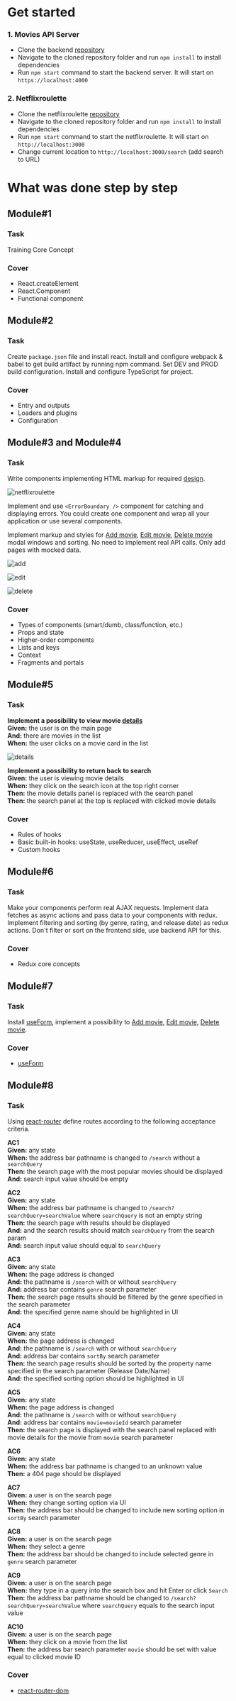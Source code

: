 # Get started

### 1. Movies API Server

- Clone the backend [repository](https://github.com/VarvaraZadnepriak/MoviesAPI.ReactJS)
- Navigate to the cloned repository folder and run `npm install` to install dependencies
- Run `npm start` command to start the backend server. It will start on `https://localhost:4000`

### 2. Netflixroulette

- Clone the netflixroulette [repository](https://github.com/Hakimbek/netflixroulette)
- Navigate to the cloned repository folder and run `npm install` to install dependencies
- Run `npm start` command to start the netflixroulette. It will start on `http://localhost:3000`
- Change current location to `http://localhost:3000/search` (add search to URL)

# What was done step by step

## Module#1

### Task

Training Core Concept

### Cover

- React.createElement
- React.Component
- Functional component

## Module#2

### Task

Create `package.json` file and install react. Install and configure webpack & babel to get build artifact by running npm command.
Set DEV and PROD build configuration. Install and configure TypeScript for project.

### Cover

- Entry and outputs
- Loaders and plugins
- Configuration

## Module#3 and Module#4

### Task

Write components implementing HTML markup for required [design](https://www.figma.com/file/fKGjrOqR6nJe6LYJopGCZ8/%5BCDP%5D-Home-Task-%E2%80%93-React-v1?node-id=0%3A1&t=stJweXKpoypn8K77-0).

![netflixroulette](https://user-images.githubusercontent.com/81404686/213852178-d3a498b3-3c39-481f-bf7d-afbed780a001.png)

Implement and use `<ErrorBoundary />` component for catching and displaying errors.
You could create one component and wrap all your application or use several components.

Implement markup and styles for [Add movie](https://www.figma.com/file/fKGjrOqR6nJe6LYJopGCZ8/%5BCDP%5D-Home-Task-%E2%80%93-React-v1?node-id=0%3A505&t=zlfSS8OfRAK6v15T-0), [Edit movie](https://www.figma.com/file/fKGjrOqR6nJe6LYJopGCZ8/%5BCDP%5D-Home-Task-%E2%80%93-React-v1?node-id=0%3A1005&t=dxTVVeEEATORfSZy-0), [Delete movie](https://www.figma.com/file/fKGjrOqR6nJe6LYJopGCZ8/%5BCDP%5D-Home-Task-%E2%80%93-React-v1?node-id=0%3A1817&t=VDJjNGtln570Ygd2-0) modal windows and sorting.
No need to implement real API calls. Only add pages with mocked data.

![add](https://user-images.githubusercontent.com/81404686/213856540-acbcb774-0d79-42ed-9188-9f45d8246086.png)

![edit](https://user-images.githubusercontent.com/81404686/213856580-62f3c5a5-dd9a-4c0c-a6c1-20ef472710e2.png)

![delete](https://user-images.githubusercontent.com/81404686/213856606-48f1f913-cbfd-4e43-84d0-c64d8f47594c.png)

### Cover

- Types of components (smart/dumb, class/function, etc.)
- Props and state
- Higher-order components
- Lists and keys
- Context
- Fragments and portals

## Module#5

### Task

**Implement a possibility to view movie [details](https://www.figma.com/file/fKGjrOqR6nJe6LYJopGCZ8/%5BCDP%5D-Home-Task-%E2%80%93-React-v1?node-id=0%3A393&t=j9vkCtHNGtL50arh-0)**<br>
**Given:** the user is on the main page<br>
**And:** there are movies in the list<br>
**When:** the user clicks on a movie card in the list

![details](https://user-images.githubusercontent.com/81404686/213858315-ad05b3d2-0dfe-4ca4-924c-ca3fb7b7b1c8.png)

**Implement a possibility to return back to search**<br>
**Given:** the user is viewing movie details<br>
**When:** they click on the search icon at the top right corner<br>
**Then:** the movie details panel is replaced with the search panel<br>
**Then:** the search panel at the top is replaced with clicked movie details

### Cover

- Rules of hooks
- Basic built-in hooks: useState, useReducer, useEffect, useRef
- Custom hooks

## Module#6

### Task

Make your components perform real AJAX requests. Implement data fetches as async actions and pass data to your components with redux.
Implement filtering and sorting (by genre, rating, and release date) as redux actions. Don't filter or sort on the frontend side, use backend API for this.

### Cover

- Redux core concepts

## Module#7

### Task

Install [useForm](https://react-hook-form.com/), implement a possibility to [Add movie](https://www.figma.com/file/fKGjrOqR6nJe6LYJopGCZ8/%5BCDP%5D-Home-Task-%E2%80%93-React-v1?node-id=0%3A505&t=zlfSS8OfRAK6v15T-0), [Edit movie](https://www.figma.com/file/fKGjrOqR6nJe6LYJopGCZ8/%5BCDP%5D-Home-Task-%E2%80%93-React-v1?node-id=0%3A1005&t=dxTVVeEEATORfSZy-0), [Delete movie](https://www.figma.com/file/fKGjrOqR6nJe6LYJopGCZ8/%5BCDP%5D-Home-Task-%E2%80%93-React-v1?node-id=0%3A1817&t=VDJjNGtln570Ygd2-0).

### Cover

- [useForm](https://react-hook-form.com/)

## Module#8

### Task

Using [react-router](https://reactrouter.com/en/main) define routes according to the following acceptance criteria.

**AC1**<br>
**Given:** any state<br>
**When:** the address bar pathname is changed to `/search` without a `searchQuery`<br>
**Then:** the search page with the most popular movies should be displayed<br>
**And:** search input value should be empty

**AC2**<br>
**Given:** any state<br>
**When:** the address bar pathname is changed to `/search?searchQuery=searchValue` where `searchQuery` is not an empty string<br>
**Then:** the search page with results should be displayed<br>
**And:** and the search results should match `searchQuery` from the search param<br>
**And:** search input value should equal to `searchQuery`

**AC3**<br>
**Given:** any state<br>
**When:** the page address is changed<br>
**And:** the pathname is `/search` with or without `searchQuery`<br>
**And:** address bar contains `genre` search parameter<br>
**Then:** the search page results should be filtered by the genre specified in the search parameter<br>
**And:** the specified genre name should be highlighted in UI

**AC4**<br>
**Given:** any state<br>
**When:** the page address is changed<br>
**And:** the pathname is `/search` with or without `searchQuery`<br>
**And:** address bar contains `sortBy` search parameter<br>
**Then:** the search page results should be sorted by the property name specified in the search parameter (Release Date/Name)<br>
**And:** the specified sorting option should be highlighted in UI

**AC5**<br>
**Given:** any state<br>
**When:** the page address is changed<br>
**And:** the pathname is `/search` with or without `searchQuery`<br>
**And:** address bar contains `movie=movieId` search parameter<br>
**Then:** the search page is displayed with the search panel replaced with movie details for the movie from `movie` search parameter

**AC6**<br>
**Given:** any state<br>
**When:** the address bar pathname is changed to an unknown value<br>
**Then:** a 404 page should be displayed

**AC7**<br>
**Given:** a user is on the search page<br>
**When:** they change sorting option via UI<br>
**Then:** the address bar should be changed to include new sorting option in `sortBy` search parameter

**AC8**<br>
**Given:** a user is on the search page<br>
**When:** they select a genre<br>
**Then:** the address bar should be changed to include selected genre in `genre` search parameter

**AC9**<br>
**Given:** a user is on the search page<br>
**When:** they type in a query into the search box and hit Enter or click `Search`<br>
**Then:** the address bar pathname should be changed to `/search?searchQuery=searchValue` where `searchQuery` equals to the search input value

**AC10**<br>
**Given:** a user is on the search page<br>
**When:** they click on a movie from the list<br>
**Then:** the address bar search parameter `movie` should be set with value equal to clicked movie ID

### Cover

- [react-router-dom](https://reactrouter.com/en/main)
